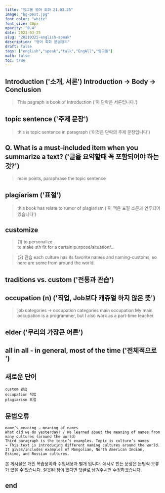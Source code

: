 ```yaml
---
title: "잉그올 영어 회화 21.03.25"
image: "bg-post.jpg"
font_color: "white"
font_size: 30px
opacity: "0.4"
date: 2021-03-25
slug: "20210325-english-speak"
description: "영어 회화 문법정리"
draft: false
tags: ["english","speak","talk","EngAll","잉그올"]
math: false
toc: true
---
```


## 	Introduction  ('소개, 서론') Introduction → Body → Conclusion
>	This pagraph is book of  Introduction  ('이 단락은 서론입니다.')


## 	topic sentence ('주제 문장')
>	this is topic sentence in paragraph  ('이것은 단락의 주제 문장입니다')

## 	Q. What is a must-included item when you summarize a text? ('글을 요약할때 꼭 포함되어야 하는것?')
>	main points, paraphrase the topic sentence

## 	plagiarism ('표절')
>	this book has relate to rumor of plagiarism  ('이 책은 표절 소문과 연루되어 있습니다')

## 	customize  
>	(1) to personalize 	
>	  to make sth fit for a certain purpose/situation/…

>	(2) 관습
>	 each culture has its favorite names and naming-customs, so here are some from around the world.

## traditions vs. custom ('전통과 관습')

## occupation (n)  ('직업, Job보다 캐쥬얼 하지 않은 뜻')
> job categories → occupation categories
> main occupation
> My main occupation is a programmer, but I also work as a part-time teacher.

## elder ('무리의 가장큰 어른')

## all in all - in general, most of the time ('전체적으로 ')



## 새로운 단어 
```
custom 관습
occupation 직업
plagiarism 표절

```

## 문법오류
```
name’s meaning → meaning of names
What did we do yesterday? / We learned about the meaning of names from many cultures (around the world)
Third paragraph is the topic’s examples. Topic is culture’s names
→ This text is introducing different naming cultures around the world. It gives/includes examples of Mongolian, North American Indian, Eskimo, and Russian cultures.

```

본 게시물은 개인 복습용이라 수업내용과 별개 입니다.
예시로 만든 문장은 문법적 오류가 있을 수 있습니다. 
잘못된 점이 있다면 댓글로 남겨주시면 수정하겠습니다. 

## end